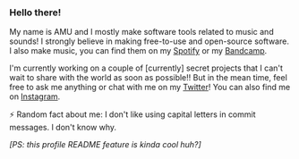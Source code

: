 ### Hello there!

<!--
**amuuu/amuuu** is a ✨ _special_ ✨ repository because its `README.md` (this file) appears on your GitHub profile.

Here are some ideas to get you started:

- 🔭 I’m currently working on ...
- 🌱 I’m currently learning ...
- 👯 I’m looking to collaborate on ...
- 🤔 I’m looking for help with ...
- 💬 Ask me about ...
- 📫 How to reach me: ...
- 😄 Pronouns: ...
- ⚡ Fun fact: ...
-->

My name is AMU and I mostly make software tools related to music and sounds! I strongly believe in making free-to-use and open-source software. I also make music, you can find them on my [Spotify](http://spoti.fi/2kNt827) or my [Bandcamp](https://amuexpress.bandcamp.com).

I'm currently working on a couple of [currently] secret projects that I can't wait to share with the world as soon as possible!! But in the mean time, feel free to ask me anything or chat with me on my [Twitter](https://twitter.com/iamufr)! You can also find me on [Instagram](https://instagram.com/amuexpress).


⚡ Random fact about me: I don't like using capital letters in commit messages. I don't know why.

*[PS: this profile README feature is kinda cool huh?]*
